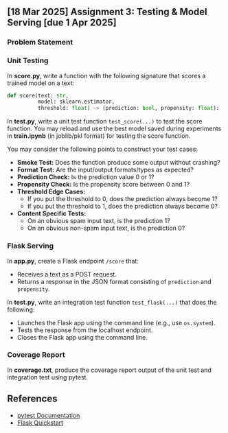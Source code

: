 
## [18 Mar 2025]  Assignment 3: Testing & Model Serving [due 1 Apr 2025]

### Problem Statement

### Unit Testing

In **score.py**, write a function with the following signature that scores a trained model on a text:

```python
def score(text: str, 
          model: sklearn.estimator, 
          threshold: float) -> (prediction: bool, propensity: float):
```

In **test.py**, write a unit test function `test_score(...)` to test the score function.
You may reload and use the best model saved during experiments in **train.ipynb** (in joblib/pkl format) for testing the score function.

You may consider the following points to construct your test cases:
- **Smoke Test:** Does the function produce some output without crashing?
- **Format Test:** Are the input/output formats/types as expected?
- **Prediction Check:** Is the prediction value 0 or 1?
- **Propensity Check:** Is the propensity score between 0 and 1?
- **Threshold Edge Cases:**
  - If you put the threshold to 0, does the prediction always become 1?
  - If you put the threshold to 1, does the prediction always become 0?
- **Content Specific Tests:**
  - On an obvious spam input text, is the prediction 1?
  - On an obvious non-spam input text, is the prediction 0?

### Flask Serving

In **app.py**, create a Flask endpoint `/score` that:
- Receives a text as a POST request.
- Returns a response in the JSON format consisting of `prediction` and `propensity`.

In **test.py**, write an integration test function `test_flask(...)` that does the following:
- Launches the Flask app using the command line (e.g., use `os.system`).
- Tests the response from the localhost endpoint.
- Closes the Flask app using the command line.

### Coverage Report

In **coverage.txt**, produce the coverage report output of the unit test and integration test using pytest.

## References

- [pytest Documentation](https://docs.pytest.org/en/8.0.x/)
- [Flask Quickstart](https://flask.palletsprojects.com/en/2.3.x/quickstart/)
```